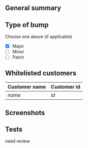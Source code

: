 <!--- Provide a general summary of the feature above -->

## General summary

<!--- Choose your type of bump of version you want to deploy -->

## Type of bump

Choose one above (if applicable)

-   [x] Major
-   [ ] Minor
-   [ ] Patch

<!--- If your extension is private add customer names and ids above -->

## Whitelisted customers

| Customer name | Customer id |
| ------------- | ----------- |
| _name_        | _id_        |

<!--- Add some screenshots of your extensions above -->

## Screenshots

<!--- Add needed information to let reviewer test your extension locally -->

## Tests

need review
